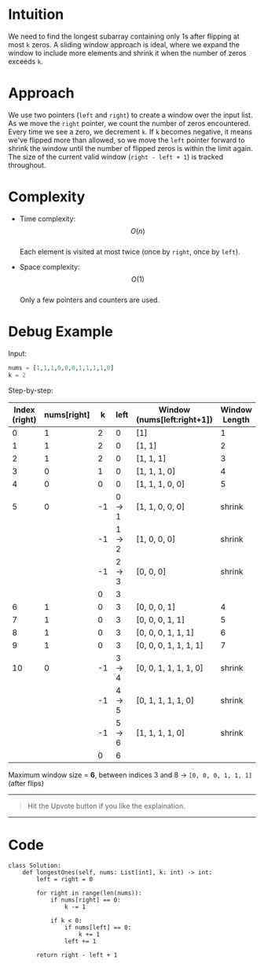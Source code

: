 # Intuition
<!-- Describe your first thoughts on how to solve this problem. -->
We need to find the longest subarray containing only 1s after flipping at most `k` zeros. A sliding window approach is ideal, where we expand the window to include more elements and shrink it when the number of zeros exceeds `k`.

# Approach
<!-- Describe your approach to solving the problem. -->
We use two pointers (`left` and `right`) to create a window over the input list. As we move the `right` pointer, we count the number of zeros encountered. Every time we see a zero, we decrement `k`. If `k` becomes negative, it means we've flipped more than allowed, so we move the `left` pointer forward to shrink the window until the number of flipped zeros is within the limit again. The size of the current valid window (`right - left + 1`) is tracked throughout.

# Complexity
- Time complexity:  
$$O(n)$$  
Each element is visited at most twice (once by `right`, once by `left`).

- Space complexity:  
$$O(1)$$  
Only a few pointers and counters are used.

# Debug Example
Input:  
```python
nums = [1,1,1,0,0,0,1,1,1,1,0]
k = 2
```

Step-by-step:

| Index (right) | nums[right] | k  | left | Window (nums[left:right+1]) | Window Length |
|---------------|-------------|----|------|------------------------------|----------------|
| 0             | 1           | 2  | 0    | [1]                          | 1              |
| 1             | 1           | 2  | 0    | [1, 1]                       | 2              |
| 2             | 1           | 2  | 0    | [1, 1, 1]                    | 3              |
| 3             | 0           | 1  | 0    | [1, 1, 1, 0]                 | 4              |
| 4             | 0           | 0  | 0    | [1, 1, 1, 0, 0]              | 5              |
| 5             | 0           | -1 | 0 → 1| [1, 1, 0, 0, 0]              | shrink         |
|               |             | -1 | 1 → 2| [1, 0, 0, 0]                 | shrink         |
|               |             | -1 | 2 → 3| [0, 0, 0]                    | shrink         |
|               |             | 0  | 3    |                              |                |
| 6             | 1           | 0  | 3    | [0, 0, 0, 1]                 | 4              |
| 7             | 1           | 0  | 3    | [0, 0, 0, 1, 1]              | 5              |
| 8             | 1           | 0  | 3    | [0, 0, 0, 1, 1, 1]           | 6              |
| 9             | 1           | 0  | 3    | [0, 0, 0, 1, 1, 1, 1]        | 7              |
| 10            | 0           | -1 | 3 → 4| [0, 0, 1, 1, 1, 1, 0]        | shrink         |
|               |             | -1 | 4 → 5| [0, 1, 1, 1, 1, 0]           | shrink         |
|               |             | -1 | 5 → 6| [1, 1, 1, 1, 0]              | shrink         |
|               |             | 0  | 6    |                              |                |

Maximum window size = **6**, between indices 3 and 8 → `[0, 0, 0, 1, 1, 1]` (after flips)

---

> Hit the Upvote button if you like the explaination.

---

# Code
```python3 []
class Solution:
    def longestOnes(self, nums: List[int], k: int) -> int:
        left = right = 0
      
        for right in range(len(nums)):
            if nums[right] == 0:
                k -= 1
        
            if k < 0:
                if nums[left] == 0:
                    k += 1
                left += 1
      
        return right - left + 1
```





